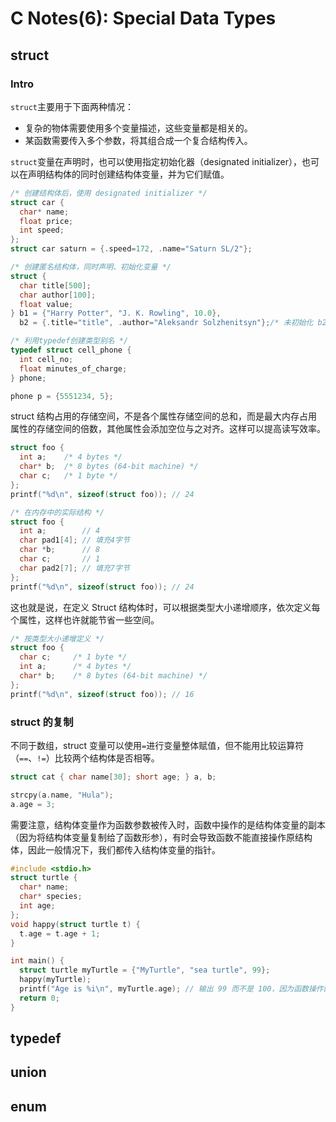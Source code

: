 # C Notes(6): Special Data Types

## struct

### Intro

`struct`主要用于下面两种情况：
- 复杂的物体需要使用多个变量描述，这些变量都是相关的。
- 某函数需要传入多个参数，将其组合成一个复合结构传入。

`struct`变量在声明时，也可以使用指定初始化器（designated initializer），也可以在声明结构体的同时创建结构体变量，并为它们赋值。
```c
/* 创建结构体后，使用 designated initializer */
struct car {
  char* name;
  float price;
  int speed;
};
struct car saturn = {.speed=172, .name="Saturn SL/2"}; 

/* 创建匿名结构体，同时声明、初始化变量 */
struct {
  char title[500];
  char author[100];
  float value;
} b1 = {"Harry Potter", "J. K. Rowling", 10.0},
  b2 = {.title="title", .author="Aleksandr Solzhenitsyn"};/* 未初始化 b2.value  */

/* 利用typedef创建类型别名 */
typedef struct cell_phone {
  int cell_no;
  float minutes_of_charge;
} phone;

phone p = {5551234, 5};
```

struct 结构占用的存储空间，不是各个属性存储空间的总和，而是最大内存占用属性的存储空间的倍数，其他属性会添加空位与之对齐。这样可以提高读写效率。

```c
struct foo {
  int a;    /* 4 bytes */
  char* b;  /* 8 bytes (64-bit machine) */
  char c;   /* 1 byte */
};
printf("%d\n", sizeof(struct foo)); // 24 

/* 在内存中的实际结构 */
struct foo {
  int a;        // 4
  char pad1[4]; // 填充4字节
  char *b;      // 8
  char c;       // 1
  char pad2[7]; // 填充7字节
};
printf("%d\n", sizeof(struct foo)); // 24

```

这也就是说，在定义 Struct 结构体时，可以根据类型大小递增顺序，依次定义每个属性，这样也许就能节省一些空间。

```c
/* 按类型大小递增定义 */
struct foo {
  char c;     /* 1 byte */
  int a;      /* 4 bytes */
  char* b;    /* 8 bytes (64-bit machine) */
};
printf("%d\n", sizeof(struct foo)); // 16
```

### struct 的复制

不同于数组，struct 变量可以使用`=`进行变量整体赋值，但不能用比较运算符（`==`、`!=`）比较两个结构体是否相等。
```c
struct cat { char name[30]; short age; } a, b;

strcpy(a.name, "Hula");
a.age = 3; 
```

需要注意，结构体变量作为函数参数被传入时，函数中操作的是结构体变量的副本（因为将结构体变量复制给了函数形参），有时会导致函数不能直接操作原结构体，因此一般情况下，我们都传入结构体变量的指针。
```c
#include <stdio.h>
struct turtle {
  char* name;
  char* species;
  int age;
};
void happy(struct turtle t) {
  t.age = t.age + 1;
}

int main() {
  struct turtle myTurtle = {"MyTurtle", "sea turtle", 99};
  happy(myTurtle);
  printf("Age is %i\n", myTurtle.age); // 输出 99 而不是 100，因为函数操作的是副本
  return 0;
} 
```

## typedef

## union

## enum 

